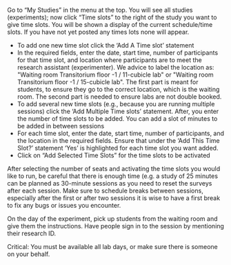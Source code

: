 Go to “My Studies” in the menu at the top. You will see all studies (experiments); now click “Time slots” to the right of the study you want to give time slots. You will be shown a display of the current schedule/time slots. If you have not yet posted any times lots none will appear.

- To add one new time slot click the ‘Add A Time slot’ statement
- In the required fields, enter the date, start time, number of participants for that time slot, and location where participants are to meet the research assistant (experimenter). We advice to label the location as: "Waiting room Transitorium floor -1 / 11-cubicle lab" or "Waiting room Transitorium floor -1 / 15-cubicle lab". The first part is meant for students, to ensure they go to the correct location, which is the waiting room. The second part is needed to ensure labs are not double booked.
- To add several new time slots (e.g., because you are running multiple sessions) click the ‘Add Multiple Time slots’ statement. After, you enter the number of time slots to be added. You can add a slot of minutes to be added in between sessions
- For each time slot, enter the date, start time, number of participants, and the location in the required fields. Ensure that under the ‘Add This Time Slot?’ statement ‘Yes’ is highlighted for each time slot you want
added.
- Click on “Add Selected Time Slots” for the time slots to be activated

After selecting the number of seats and activating the time slots you would like to run, be careful that there is enough time (e.g. a study of 25 minutes can be planned as 30-minute sessions as you need to reset the surveys after each session. Make sure to schedule breaks between sessions, especially after the first or after two sessions it is wise to have a first break to fix any bugs or issues you encounter.

On the day of the experiment, pick up students from the waiting room and give them the instructions. Have people sign in to the session by mentioning their research ID.

 

Critical: You must be available all lab days, or make sure there is someone on your behalf.
